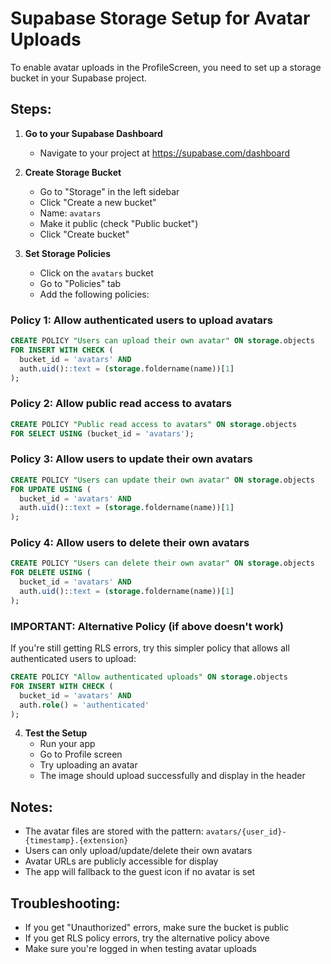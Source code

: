 # Supabase Storage Setup for Avatar Uploads

To enable avatar uploads in the ProfileScreen, you need to set up a storage bucket in your Supabase project.

## Steps:

1. **Go to your Supabase Dashboard**
   - Navigate to your project at https://supabase.com/dashboard

2. **Create Storage Bucket**
   - Go to "Storage" in the left sidebar
   - Click "Create a new bucket"
   - Name: `avatars`
   - Make it public (check "Public bucket")
   - Click "Create bucket"

3. **Set Storage Policies**
   - Click on the `avatars` bucket
   - Go to "Policies" tab
   - Add the following policies:

### Policy 1: Allow authenticated users to upload avatars
```sql
CREATE POLICY "Users can upload their own avatar" ON storage.objects
FOR INSERT WITH CHECK (
  bucket_id = 'avatars' AND 
  auth.uid()::text = (storage.foldername(name))[1]
);
```

### Policy 2: Allow public read access to avatars
```sql
CREATE POLICY "Public read access to avatars" ON storage.objects
FOR SELECT USING (bucket_id = 'avatars');
```

### Policy 3: Allow users to update their own avatars
```sql
CREATE POLICY "Users can update their own avatar" ON storage.objects
FOR UPDATE USING (
  bucket_id = 'avatars' AND 
  auth.uid()::text = (storage.foldername(name))[1]
);
```

### Policy 4: Allow users to delete their own avatars
```sql
CREATE POLICY "Users can delete their own avatar" ON storage.objects
FOR DELETE USING (
  bucket_id = 'avatars' AND 
  auth.uid()::text = (storage.foldername(name))[1]
);
```

### **IMPORTANT: Alternative Policy (if above doesn't work)**
If you're still getting RLS errors, try this simpler policy that allows all authenticated users to upload:

```sql
CREATE POLICY "Allow authenticated uploads" ON storage.objects
FOR INSERT WITH CHECK (
  bucket_id = 'avatars' AND 
  auth.role() = 'authenticated'
);
```

4. **Test the Setup**
   - Run your app
   - Go to Profile screen
   - Try uploading an avatar
   - The image should upload successfully and display in the header

## Notes:
- The avatar files are stored with the pattern: `avatars/{user_id}-{timestamp}.{extension}`
- Users can only upload/update/delete their own avatars
- Avatar URLs are publicly accessible for display
- The app will fallback to the guest icon if no avatar is set

## Troubleshooting:
- If you get "Unauthorized" errors, make sure the bucket is public
- If you get RLS policy errors, try the alternative policy above
- Make sure you're logged in when testing avatar uploads 